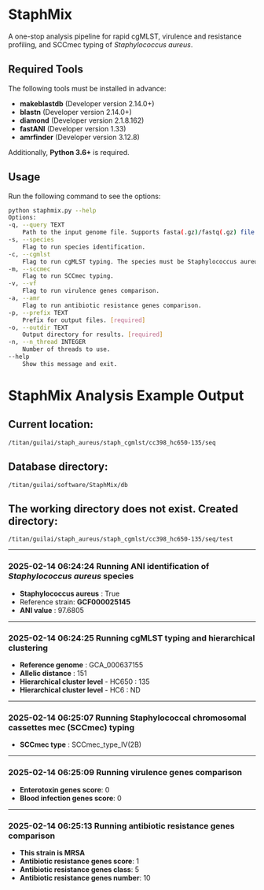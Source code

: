 # StaphMix
A one-stop analysis pipeline for rapid cgMLST, virulence and resistance profiling, and SCCmec typing of *Staphylococcus aureus*.

## Required Tools

The following tools must be installed in advance:

- **makeblastdb** (Developer version 2.14.0+)
- **blastn** (Developer version 2.14.0+)
- **diamond** (Developer version 2.1.8.162)
- **fastANI** (Developer version 1.33)
- **amrfinder** (Developer version 3.12.8)

 Additionally, **Python 3.6+** is required.

## Usage

Run the following command to see the options:

```bash
python staphmix.py --help
Options:
-q, --query TEXT
    Path to the input genome file. Supports fasta(.gz)/fastq(.gz) file format. [required]
-s, --species
    Flag to run species identification.
-c, --cgmlst
    Flag to run cgMLST typing. The species must be Staphylococcus aureus.
-m, --sccmec
    Flag to run SCCmec typing.
-v, --vf
    Flag to run virulence genes comparison.
-a, --amr
    Flag to run antibiotic resistance genes comparison.
-p, --prefix TEXT
    Prefix for output files. [required]
-o, --outdir TEXT
    Output directory for results. [required]
-n, --n_thread INTEGER
    Number of threads to use.
--help
    Show this message and exit.
```

# StaphMix Analysis Example Output

## Current location:
`/titan/guilai/staph_aureus/staph_cgmlst/cc398_hc650-135/seq`

## Database directory:
`/titan/guilai/software/StaphMix/db`

## The working directory does not exist. Created directory:
`/titan/guilai/staph_aureus/staph_cgmlst/cc398_hc650-135/seq/test`

---

### 2025-02-14 06:24:24 Running ANI identification of *Staphylococcus aureus* species
- **Staphylococcus aureus** : True  
- Reference strain: **GCF000025145**  
- **ANI value** : 97.6805

---

### 2025-02-14 06:24:25 Running cgMLST typing and hierarchical clustering
- **Reference genome** : GCA_000637155
- **Allelic distance** : 151
- **Hierarchical cluster level** - HC650 : 135
- **Hierarchical cluster level** - HC6 : ND

---

### 2025-02-14 06:25:07 Running Staphylococcal chromosomal cassettes mec (SCCmec) typing
- **SCCmec type** : SCCmec_type_IV(2B)

---

### 2025-02-14 06:25:09 Running virulence genes comparison
- **Enterotoxin genes score**: 0
- **Blood infection genes score**: 0

---

### 2025-02-14 06:25:13 Running antibiotic resistance genes comparison
- **This strain is MRSA**
- **Antibiotic resistance genes score**: 1
- **Antibiotic resistance genes class**: 5
- **Antibiotic resistance genes number**: 10


